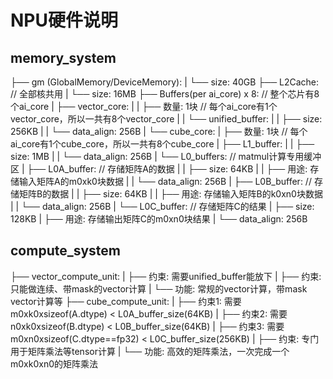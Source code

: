 # NPU硬件说明
## memory_system
├── gm (GlobalMemory/DeviceMemory):
|    └── size: 40GB
├── L2Cache: // 全部核共用
|    └── size: 16MB
├── Buffers(per ai_core) x 8: // 整个芯片有8个ai_core
|    ├── vector_core:
|    |    ├── 数量: 1块 // 每个ai_core有1个vector_core，所以一共有8个vector_core
|    |    └── unified_buffer:
|    |         ├── size: 256KB
|    |         └── data_align: 256B
|    └── cube_core:
|         ├── 数量: 1块 // 每个ai_core有1个cube_core，所以一共有8个cube_core
|         ├── L1_buffer:
|         |    ├── size: 1MB
|         |    └── data_align: 256B
|         └── L0_buffers: // matmul计算专用缓冲区
|              ├── L0A_buffer: // 存储矩阵A的数据
|              |    ├── size: 64KB
|              |    ├── 用途: 存储输入矩阵A的m0xk0块数据
|              |    └── data_align: 256B
|              ├── L0B_buffer: // 存储矩阵B的数据
|              |    ├── size: 64KB
|              |    ├── 用途: 存储输入矩阵B的k0xn0块数据
|              |    └── data_align: 256B
|              └── L0C_buffer: // 存储矩阵C的结果
|                   ├── size: 128KB
|                   ├── 用途: 存储输出矩阵C的m0xn0块结果
|                   └── data_align: 256B


## compute_system 
├── vector_compute_unit:
|    ├── 约束: 需要unified_buffer能放下
|    ├── 约束: 只能做连续、带mask的vector计算
|    └── 功能: 常规的vector计算，带mask vector计算等
├── cube_compute_unit:
|    ├── 约束1: 需要m0xk0xsizeof(A.dtype) < L0A_buffer_size(64KB)
|    ├── 约束2: 需要n0xk0xsizeof(B.dtype) < L0B_buffer_size(64KB)
|    ├── 约束3: 需要m0xn0xsizeof(C.dtype==fp32) < L0C_buffer_size(256KB)
|    ├── 约束: 专门用于矩阵乘法等tensor计算
|    └── 功能: 高效的矩阵乘法，一次完成一个m0xk0xn0的矩阵乘法
